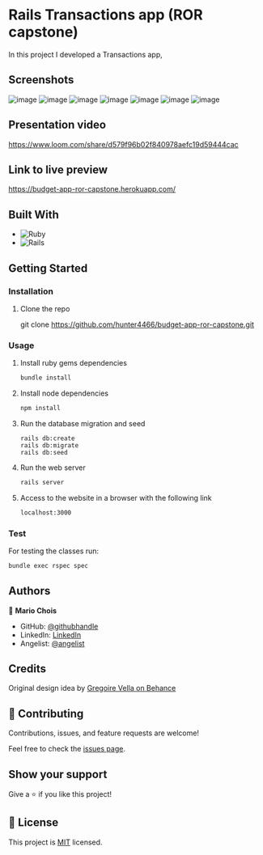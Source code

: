 # Rails Transactions app (ROR capstone)

In this project I developed a Transactions app, 

## Screenshots

![image](./app/assets/images/Screenshots/Capture.png)
![image](./app/assets/images/Screenshots/Capture2.png)
![image](./app/assets/images/Screenshots/Capture3.png)
![image](./app/assets/images/Screenshots/Capture4.png)
![image](./app/assets/images/Screenshots/Capture5.png)
![image](./app/assets/images/Screenshots/Capture6.png)
![image](./app/assets/images/Screenshots/Capture7.png)

## Presentation video

https://www.loom.com/share/d579f96b02f840978aefc19d59444cac

## Link to live preview

https://budget-app-ror-capstone.herokuapp.com/

## Built With

- ![Ruby](https://img.shields.io/badge/Ruby-20232A?style=for-the-badge&logo=ruby&logoColor=61DAFB)
- ![Rails](https://img.shields.io/badge/rails-%23CC0000.svg?style=for-the-badge&logo=ruby-on-rails&logoColor=white)

## Getting Started

### Installation

1. Clone the repo

   git clone https://github.com/hunter4466/budget-app-ror-capstone.git
  

### Usage

1. Install ruby gems dependencies

   ```sh
   bundle install
   ```

2. Install node dependencies

   ```sh
   npm install
   ```
3. Run the database migration and seed

   ```
   rails db:create
   rails db:migrate
   rails db:seed
   ```

3. Run the web server

   ```sh
   rails server
   ```

4. Access to the website in a browser with the following link

   ```sh
   localhost:3000
   ```

### Test

For testing the classes run:

   ```sh
   bundle exec rspec spec
   ```

## Authors

👤 **Mario Chois**

- GitHub: [@githubhandle](https://github.com/hunter4466/)
- LinkedIn: [LinkedIn](https://www.linkedin.com/in/mario-chois-5a13b6b6/)
- Angelist: [@angelist](https://angel.co/u/mario-chois)


## Credits

Original design idea by [Gregoire Vella on Behance](https://www.behance.net/gregoirevella)
 

## 🤝 Contributing

Contributions, issues, and feature requests are welcome!

Feel free to check the [issues page](https://github.com/hunter4466/budget-app-ror-capstone/issues).


## Show your support

Give a ⭐️ if you like this project!


## 📝 License

This project is [MIT](https://github.com/hunter4466/budget-app-ror-capstone/blob/development/LICENSE) licensed.

